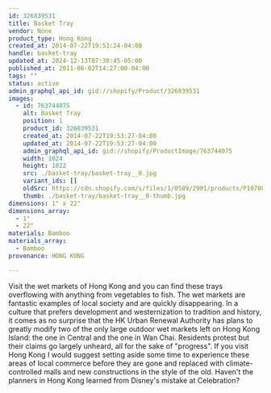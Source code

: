 ```yaml
---
id: 326839531
title: Basket Tray
vendor: None
product_type: Hong Kong
created_at: 2014-07-22T19:53:24-04:00
handle: basket-tray
updated_at: 2024-12-13T07:30:45-05:00
published_at: 2011-06-02T14:27:00-04:00
tags: ""
status: active
admin_graphql_api_id: gid://shopify/Product/326839531
images:
  - id: 763744075
    alt: Basket Tray
    position: 1
    product_id: 326839531
    created_at: 2014-07-22T19:53:27-04:00
    updated_at: 2014-07-22T19:53:27-04:00
    admin_graphql_api_id: gid://shopify/ProductImage/763744075
    width: 1024
    height: 1022
    src: ./basket-tray/basket-tray__0.jpg
    variant_ids: []
    oldSrc: https://cdn.shopify.com/s/files/1/0589/2901/products/P1070892.jpeg?v=1406073207
    thumb: ./basket-tray/basket-tray__0-thumb.jpg
dimensions: 1" x 22"
dimensions_array:
  - 1"
  - 22"
materials: Bamboo
materials_array:
  - Bamboo
provenance: HONG KONG

---
```


Visit the wet markets of Hong Kong and you can find these trays overflowing with anything from vegetables to fish. The wet markets are fantastic examples of local society and are quickly disappearing. In a culture that prefers development and westernization to tradition and history, it comes as no surprise that the HK Urban Renewal Authority has plans to greatly modify two of the only large outdoor wet markets left on Hong Kong Island: the one in Central and the one in Wan Chai. Residents protest but their claims go largely unheard, all for the sake of "progress". If you visit Hong Kong I would suggest setting aside some time to experience these areas of local commerce before they are gone and replaced with climate-controlled malls and new constructions in the style of the old. Haven't the planners in Hong Kong learned from Disney's mistake at Celebration?